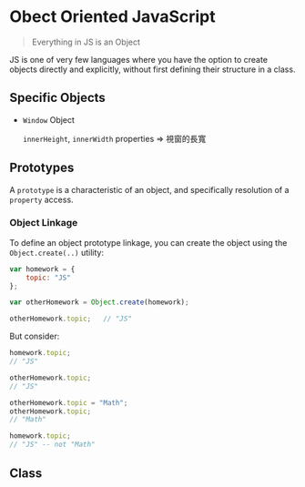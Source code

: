 # Obect Oriented JavaScript

> Everything in JS is an Object

JS is one of very few languages where you have the option to create objects directly and explicitly, without first defining their structure in a class.

## Specific Objects

+ `Window` Object

  `innerHeight`, `innerWidth` properties => 視窗的長寬

## Prototypes

A `prototype` is a characteristic of an object, and specifically resolution of a `property` access.

### Object Linkage

To define an object prototype linkage, you can create the object using the `Object.create(..)` utility:

```javascript
var homework = {
    topic: "JS"
};

var otherHomework = Object.create(homework);

otherHomework.topic;   // "JS"
```

But consider:

```javascript
homework.topic;
// "JS"

otherHomework.topic;
// "JS"

otherHomework.topic = "Math";
otherHomework.topic;
// "Math"

homework.topic;
// "JS" -- not "Math"
```



## Class
